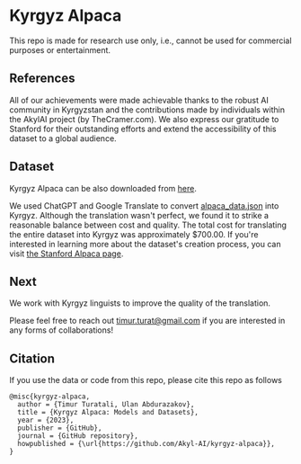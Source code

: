# Kyrgyz Alpaca
This repo is made for research use only, i.e., cannot be used for commercial purposes or entertainment. 

## References
All of our achievements were made achievable thanks to the robust AI community in Kyrgyzstan and the contributions made by individuals within the AkylAI project (by TheCramer.com). We also express our gratitude to Stanford for their outstanding efforts and extend the accessibility of this dataset to a global audience.

## Dataset

Kyrgyz Alpaca can be also downloaded from [here](https://drive.google.com/file/d/1ohiBSoyRxrUpFNRDLKknTn6dLgXFtsVV/view?usp=sharing). 

We used ChatGPT and Google Translate to convert [alpaca_data.json](https://github.com/tatsu-lab/stanford_alpaca/blob/main/alpaca_data.json) into Kyrgyz. Although the translation wasn't perfect, we found it to strike a reasonable balance between cost and quality. The total cost for translating the entire dataset into Kyrgyz was approximately $700.00. If you're interested in learning more about the dataset's creation process, you can visit [the Stanford Alpaca page](https://github.com/tatsu-lab/stanford_alpaca).

## Next
We work with Kyrgyz linguists to improve the quality of the translation.

Please feel free to reach out timur.turat@gmail.com if you are interested in any forms of collaborations!

## Citation
If you use the data or code from this repo, please cite this repo as follows
```
@misc{kyrgyz-alpaca,
  author = {Timur Turatali, Ulan Abdurazakov},
  title = {Kyrgyz Alpaca: Models and Datasets},
  year = {2023},
  publisher = {GitHub},
  journal = {GitHub repository},
  howpublished = {\url{https://github.com/Akyl-AI/kyrgyz-alpaca}},
}
```


